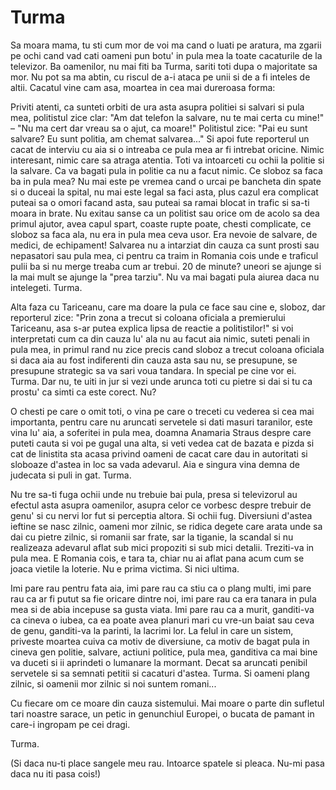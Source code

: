 # Turma

Sa moara mama, tu sti cum mor de voi ma cand o luati pe aratura, ma zgarii pe ochi cand vad cati oameni pun botu' in pula mea la toate cacaturile de la televizor. Ba oamenilor, nu mai fiti ba Turma, sariti toti dupa o majoritate sa mor. Nu pot sa ma abtin, cu riscul de a-i ataca pe unii si de a fi inteles de altii. Cacatul vine cam asa, moartea in cea mai dureroasa forma:

Priviti atenti, ca sunteti orbiti de ura asta asupra politiei si salvari si pula mea, politistul zice clar: "Am dat telefon la salvare, nu te mai certa cu mine!" – "Nu ma cert dar vreau sa o ajut, ca moare!" Politistul zice: "Pai eu sunt salvare? Eu sunt politia, am chemat salvarea..." Si apoi fute reporterul un cacat de interviu cu aia si o intreaba ce pula mea ar fi intrebat oricine. Nimic interesant, nimic care sa atraga atentia. Toti va intoarceti cu ochii la politie si la salvare. Ca va bagati pula in politie ca nu a facut nimic. Ce sloboz sa faca ba in pula mea? Nu mai este pe vremea cand o urcai pe bancheta din spate si o duceai la spital, nu mai este legal sa faci asta, plus cazul era complicat puteai sa o omori facand asta, sau puteai sa ramai blocat in trafic si sa-ti moara in brate. Nu exitau sanse ca un politist sau orice om de acolo sa dea primul ajutor, avea capul spart, coaste rupte poate, chesti complicate, ce sloboz sa faca ala, nu era in pula mea ceva usor. Era nevoie de salvare, de medici, de echipament! Salvarea nu a intarziat din cauza ca sunt prosti sau nepasatori sau pula mea, ci pentru ca traim in Romania cois unde e traficul pulii ba si nu merge treaba cum ar trebui. 20 de minute? uneori se ajunge si la mai mult se ajunge la "prea tarziu". Nu va mai bagati pula aiurea daca nu intelegeti. Turma.

Alta faza cu Tariceanu, care ma doare la pula ce face sau cine e, sloboz, dar reporterul zice: "Prin zona a trecut si coloana oficiala a premierului Tariceanu, asa s-ar putea explica lipsa de reactie a politistilor!" si voi interpretati cum ca din cauza lu' ala nu au facut aia nimic, suteti penali in pula mea, in primul rand nu zice precis cand sloboz a trecut coloana oficiala si daca aia au fost indiferenti din cauza asta sau nu, se presupune, se presupune strategic sa va sari voua tandara. In special pe cine vor ei. Turma. Dar nu, te uiti in jur si vezi unde arunca toti cu pietre si dai si tu ca prostu' ca simti ca este corect. Nu?

O chesti pe care o omit toti, o vina pe care o treceti cu vederea si cea mai importanta, pentru care nu aruncati servetele si dati masuri taranilor, este vina lu' aia, a soferitei in pula mea, doamna Anamaria Straus despre care puteti cauta si voi pe gugal una alta, si veti vedea cat de bazata e pizda si cat de linistita sta acasa privind oameni de cacat care dau in autoritati si sloboaze d'astea in loc sa vada adevarul. Aia e singura vina demna de judecata si puli in gat. Turma.

Nu tre sa-ti fuga ochii unde nu trebuie bai pula, presa si televizorul au efectul asta asupra oamenilor, asupra celor ce vorbesc despre trebuir de genu' si cu nervi lor fut si perceptia altora. Si ochii fug. Diversiuni d'astea ieftine se nasc zilnic, oameni mor zilnic, se ridica degete care arata unde sa dai cu pietre zilnic, si romanii sar frate, sar la tiganie, la scandal si nu realizeaza adevarul aflat sub mici propoziti si sub mici detalii. Treziti-va in pula mea. E Romania cois, e tara ta, chiar nu ai aflat pana acum cum se joaca vietile la loterie. Nu e prima victima. Si nici ultima.

Imi pare rau pentru fata aia, imi pare rau ca stiu ca o plang multi, imi pare rau ca ar fi putut sa fie oricare dintre noi, imi pare rau ca era tanara in pula mea si de abia incepuse sa gusta viata. Imi pare rau ca a murit, ganditi-va ca cineva o iubea, ca ea poate avea planuri mari cu vre-un baiat sau ceva de genu, ganditi-va la parinti, la lacrimi lor. La felul in care un sistem, priveste moartea cuiva ca motiv de diversiune, ca motiv de bagat pula in cineva gen politie, salvare, actiuni politice, pula mea, ganditiva ca mai bine va duceti si ii aprindeti o lumanare la mormant. Decat sa aruncati penibil servetele si sa semnati petitii si cacaturi d'astea. Turma. Si oameni plang zilnic, si oamenii mor zilnic si noi suntem romani...

Cu fiecare om ce moare din cauza sistemului. Mai moare o parte din sufletul tari noastre sarace, un petic in genunchiul Europei, o bucata de pamant in care-i ingropam pe cei dragi.

Turma.

(Si daca nu-ti place sangele meu rau. Intoarce spatele si pleaca. Nu-mi pasa daca nu iti pasa cois!)